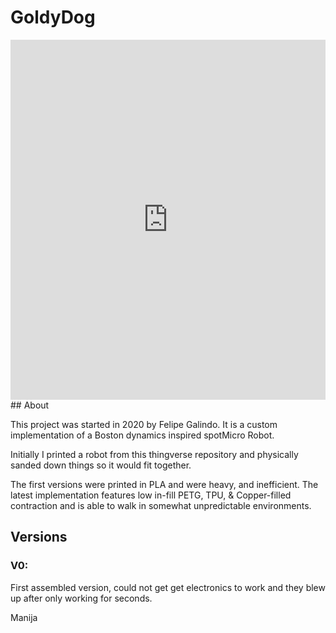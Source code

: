 # GoldyDog 

<iframe src="https://poly.cam/capture/64365421-F546-46C2-90AB-B86434DDAE5A" title="polycam capture viewer" style="height:60vmin;width:100%;max-height:720px;max-width:1280px;min-height:280px;min-width:280px" frameborder="0"></iframe>
## About

This project was started in 2020 by Felipe Galindo. It is a custom implementation of a Boston dynamics inspired spotMicro Robot.

Initially I printed a robot from this thingverse repository and physically sanded down things so it would fit together. 

The first versions were printed in PLA and were heavy, and inefficient. The latest implementation features low in-fill PETG, TPU, & Copper-filled contraction and is able to walk in somewhat unpredictable environments. 

## Versions

### V0:
First assembled version, could not get get electronics to work and they blew up after only working for seconds. 


Manija
